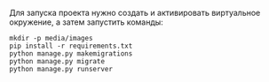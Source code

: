 Для запуска проекта нужно создать и активировать виртуальное окружение, а затем запустить команды:
```
mkdir -p media/images
pip install -r requirements.txt
python manage.py makemigrations
python manage.py migrate
python manage.py runserver
```
